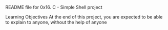 README file for 0x16. C - Simple Shell project

Learning Objectives
At the end of this project, you are expected to be able to explain to anyone, without the help of anyone
